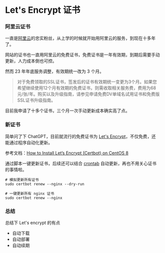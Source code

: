 # Let's Encrypt 证书

### 阿里云证书

一直是[阿里云](http://aliyun.com/)的忠实粉丝，从上学的时候就开始用阿里云的服务，到现在十多年了。

网站的证书也一直用阿里云的免费证书，免费证书是一年有效期，到期后需要手动更新，人力成本倒也可控。

<ImgView title="阿里云证书" url="https://2.z.wiki/autoupload/20240323/o3Zk.266X2442-image.png" />


然而 23 年年底服务调整，有效期统一改为 3 个月。

> 对于免费领取的SSL证书，签发后的证书有效期统一变更为3个月。如果您希望继续使用12个月有效期的免费证书，则需收取相关服务费，费用为68元/张/年。购买以及升级指南，请参见申请免费DV单域名试用证书和免费版SSL证书升级指南。

<ImgView title="阿里云证书" url="https://1.z.wiki/autoupload/20240323/UzdD.1028X1848-image.png" />

目前我申请了十多个证书，三个月一次手动更新成本确实高了点。

### 新证书

简单问了下 ChatGPT，目前就流行的免费证书为 [Let's Encrypt](https://letsencrypt.org/)，不仅免费，还能通过程序自动化更新。

<ImgView title="Let's Encrypt 证书" url="https://3.z.wiki/autoupload/20240323/PxjN.148X234-image.png" />



参考文档：[How to Install Let’s Encrypt (Certbot) on CentOS 8](https://tecadmin.net/how-to-install-certbot-on-centos-8/)


通过脚本一键更新证书，后续还可以结合 [crontab](https://z.wiki/snippets/shell/crontab.html) 自动更新，再也不用关心证书的事情啦。

<ImgView title="Let's Encrypt 证书" url="https://6.z.wiki/autoupload/20240323/rFHJ.600X1173-cert.gif" />


```shell
# 模拟更新所有证书
sudo certbot renew --nginx --dry-run

# 一键更新所有 nginx 证书
sudo certbot renew --nginx
```


### 总结

总结下 Let's encrypt 的有点

* 自动下载
* 自动部署
* 自动续期

<ImgView title="Let's Encrypt 证书" url="https://z.wiki/autoupload/20240324/2NA9.225X225-image.png" />

